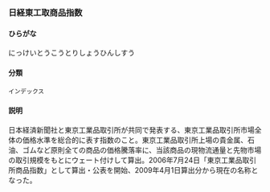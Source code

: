 <div style="display:none;">

## [あ行](securities-terms?id=あ行)
## [か行](securities-terms?id=か行)
## [さ行](securities-terms?id=さ行)
## [た行](securities-terms?id=た行)
## [な行](securities-terms?id=な行)

</div>

### 日経東工取商品指数

#### ひらがな

にっけいとうこうとりしょうひんしすう

#### 分類

`インデックス`

#### 説明

日本経済新聞社と東京工業品取引所が共同で発表する、東京工業品取引所市場全体の価格水準を総合的に表す指数のこと。東京工業品取引所上場の貴金属、石油、ゴムなど原則全ての商品の価格騰落率に、当該商品の現物流通量と先物市場の取引規模をもとにウェート付けして算出。2006年7月24日「東京工業品取引所商品指数」として算出・公表を開始、2009年4月1日算出分から現在の名称となった。

<div style="display:none;">

## [は行](securities-terms?id=は行)
## [ま行](securities-terms?id=ま行)
## [や行](securities-terms?id=や行)
## [ら行](securities-terms?id=ら行)
## [わ行](securities-terms?id=わ行)
## [英数字・記号](securities-terms?id=英数字・記号)

</div>

